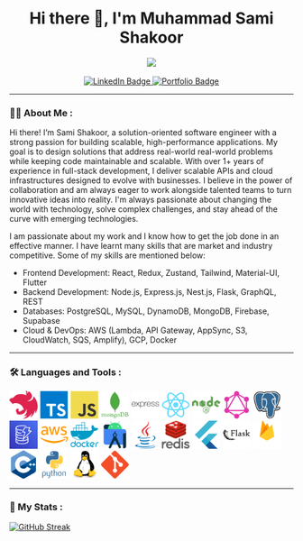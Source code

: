  <h1 align="center">
 Hi there 👋, I'm Muhammad Sami Shakoor 
</h1>
<div id="header" align="center">
<img src="https://media.giphy.com/media/HscDLzkO8EOTmgkhQP/giphy.gif?cid=ecf05e47f27jaar4y2e60h1tkmta5hx7inofzjzkmkss40xi&ep=v1_gifs_search&rid=giphy.gif&ct=g" width="200"/>
</div>

<p>
<div id="badges" align="center">
  <a href="https://www.linkedin.com/in/msamishakoor/">
    <img src="https://img.shields.io/badge/LinkedIn-blue?style=for-the-badge&logo=linkedin&logoColor=white" alt="LinkedIn Badge"/>
  </a>
  <a href="https://www.samishakoor.me/">
    <img src="https://img.shields.io/badge/Portfolio-181717?style=for-the-badge&logo=personal-website&logoColor=white" alt="Portfolio Badge"/>
  </a>
</div>
</p>

---
### :man_technologist: About Me :

Hi there! I’m Sami Shakoor, a solution-oriented software engineer with a strong passion for building scalable, high-performance applications. My goal is to design solutions that address real-world real-world problems while keeping code maintainable and scalable. With over 1+ years of experience in full-stack development, I deliver scalable APIs and cloud infrastructures designed to evolve with businesses. I believe in the power of collaboration and am always eager to work alongside talented teams to turn innovative ideas into reality. I'm always passionate about changing the world with technology, solve complex challenges, and stay ahead of the curve with emerging technologies.

<p>
I am passionate about my work and I know how to get the job done in an effective manner. I have learnt many skills that are market and industry competitive. Some of my skills are mentioned below:  
</p>

-   Frontend Development: React, Redux, Zustand, Tailwind, Material-UI, Flutter
-   Backend Development: Node.js, Express.js, Nest.js, Flask, GraphQL, REST
-   Databases: PostgreSQL, MySQL, DynamoDB, MongoDB, Firebase, Supabase
-   Cloud & DevOps: AWS (Lambda, API Gateway, AppSync, S3, CloudWatch, SQS, Amplify), GCP, Docker

---
### :hammer_and_wrench: Languages and Tools :
<div>
 
<img src="https://github.com/devicons/devicon/blob/master/icons/nestjs/nestjs-original.svg" title="NestJS" alt="NestJS" width="50" height="50"/>
<img src="https://github.com/devicons/devicon/blob/master/icons/typescript/typescript-original.svg" title="TypeScript" alt="TypeScript" width="50" height="50"/>
<img src="https://github.com/devicons/devicon/blob/master/icons/javascript/javascript-original.svg" title="JavaScript" alt="JavaScript" width="50" height="50"/>
<img src="https://github.com/devicons/devicon/blob/master/icons/mongodb/mongodb-plain-wordmark.svg" title="MongoDB" alt="MongoDB" width="50" height="50"/>
<img src="https://github.com/devicons/devicon/blob/master/icons/express/express-original-wordmark.svg" title="Express" alt="Express" width="50" height="50"/>
<img src="https://github.com/devicons/devicon/blob/master/icons/react/react-original.svg" title="React" alt="React" width="50" height="50"/>
<img src="https://github.com/devicons/devicon/blob/master/icons/nodejs/nodejs-plain-wordmark.svg" title="Node.js" alt="Node.js" width="50" height="50"/>
<img src="https://github.com/devicons/devicon/blob/master/icons/graphql/graphql-plain.svg" title="GraphQL" alt="GraphQL" width="50" height="50"/>
<img src="https://github.com/devicons/devicon/blob/master/icons/postgresql/postgresql-original.svg" title="PostgreSQL" alt="PostgreSQL" width="50" height="50"/>
<img src="https://github.com/devicons/devicon/blob/master/icons/dynamodb/dynamodb-original.svg" title="DynamoDB" alt="DynamoDB" width="50" height="50"/>
<img src="https://github.com/devicons/devicon/blob/master/icons/amazonwebservices/amazonwebservices-plain-wordmark.svg" title="AWS" alt="AWS" width="50" height="50"/>
<img src="https://github.com/devicons/devicon/blob/master/icons/docker/docker-plain-wordmark.svg" title="Docker" alt="Docker" width="50" height="50"/>
<img src="https://github.com/devicons/devicon/blob/master/icons/androidstudio/androidstudio-original.svg" title="Android Studio" alt="Android Studio" width="50" height="50"/>
<img src="https://github.com/devicons/devicon/blob/master/icons/java/java-original.svg" title="Java" alt="Java" width="50" height="50"/>
<img src="https://github.com/devicons/devicon/blob/master/icons/redis/redis-original-wordmark.svg" title="Redis" alt="Redis" width="50" height="50"/>
<img src="https://github.com/devicons/devicon/blob/master/icons/flutter/flutter-original.svg" title="Flutter" alt="Flutter" width="50" height="50"/>
<img src="https://github.com/devicons/devicon/blob/master/icons/flask/flask-original-wordmark.svg" title="Flask" alt="Flask" width="50" height="50"/>
<img src="https://github.com/devicons/devicon/blob/master/icons/firebase/firebase-original-wordmark.svg" title="Firebase" alt="Firebase" width="50" height="50"/>
<img src="https://github.com/devicons/devicon/blob/master/icons/cplusplus/cplusplus-original.svg" title="Git" alt="Git" width="50" height="50"/>
<img src="https://github.com/devicons/devicon/blob/master/icons/python/python-original-wordmark.svg" title="python" alt="python" width="50" height="50"/>
<img src="https://github.com/devicons/devicon/blob/master/icons/linux/linux-original.svg" title="Git" alt="Git" width="50" height="50"/>
<img src="https://github.com/devicons/devicon/blob/master/icons/git/git-original.svg" title="Git" alt="Git" width="50" height="50"/>

</div>

---

### :dart: My Stats :

[![GitHub Streak](http://github-readme-streak-stats.herokuapp.com?user=samishakoor&theme=nightowl&date_format=M%20j%5B%2C%20Y%5D)](https://git.io/streak-stats)
